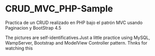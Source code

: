 # CRUD_MVC_PHP-Sample
Practica de un CRUD realizado en PHP bajo el patrón MVC usando Paginacion y BootStrap 4.5

The pictures are self-identificatives.Just a little practice using MySQL, WampServer, Bootstrap and ModelView Controller pattern.
Thnks for watching this
